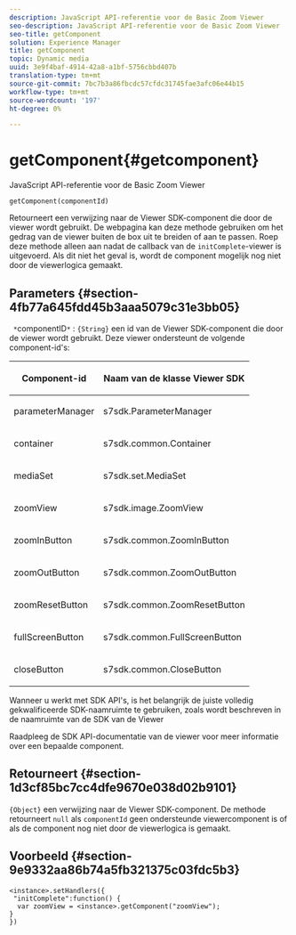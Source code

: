```yaml
---
description: JavaScript API-referentie voor de Basic Zoom Viewer
seo-description: JavaScript API-referentie voor de Basic Zoom Viewer
seo-title: getComponent
solution: Experience Manager
title: getComponent
topic: Dynamic media
uuid: 3e9f4baf-4914-42a8-a1bf-5756cbbd407b
translation-type: tm+mt
source-git-commit: 7bc7b3a86fbcdc57cfdc31745fae3afc06e44b15
workflow-type: tm+mt
source-wordcount: '197'
ht-degree: 0%

---
```



# getComponent{#getcomponent}

JavaScript API-referentie voor de Basic Zoom Viewer

`getComponent(componentId)`

Retourneert een verwijzing naar de Viewer SDK-component die door de viewer wordt gebruikt. De webpagina kan deze methode gebruiken om het gedrag van de viewer buiten de box uit te breiden of aan te passen. Roep deze methode alleen aan nadat de callback van de `initComplete`-viewer is uitgevoerd. Als dit niet het geval is, wordt de component mogelijk nog niet door de viewerlogica gemaakt.

## Parameters {#section-4fb77a645fdd45b3aaa5079c31e3bb05}

` *`componentID`*` :  `{String}` een id van de Viewer SDK-component die door de viewer wordt gebruikt. Deze viewer ondersteunt de volgende component-id&#39;s:

<table id="table_7B5DD9303EF44ADD847B13FFEAD135D9"> 
 <thead> 
  <tr> 
   <th colname="col1" class="entry"> <p>Component-id </p> </th> 
   <th colname="col2" class="entry"> <p>Naam van de klasse Viewer SDK </p> </th> 
  </tr> 
 </thead>
 <tbody> 
  <tr> 
   <td colname="col1"> <p> <span class="codeph"> parameterManager  </span> </p> </td> 
   <td colname="col2"> <p> <span class="codeph"> s7sdk.ParameterManager  </span> </p> </td> 
  </tr> 
  <tr> 
   <td colname="col1"> <p> <span class="codeph"> container  </span> </p> </td> 
   <td colname="col2"> <p> <span class="codeph"> s7sdk.common.Container  </span> </p> </td> 
  </tr> 
  <tr> 
   <td colname="col1"> <p> <span class="codeph"> mediaSet  </span> </p> </td> 
   <td colname="col2"> <p> <span class="codeph"> s7sdk.set.MediaSet  </span> </p> </td> 
  </tr> 
  <tr> 
   <td colname="col1"> <p> <span class="codeph"> zoomView  </span> </p> </td> 
   <td colname="col2"> <p> <span class="codeph"> s7sdk.image.ZoomView  </span> </p> </td> 
  </tr> 
  <tr> 
   <td colname="col1"> <p> <span class="codeph"> zoomInButton  </span> </p> </td> 
   <td colname="col2"> <p> <span class="codeph"> s7sdk.common.ZoomInButton  </span> </p> </td> 
  </tr> 
  <tr> 
   <td colname="col1"> <p> <span class="codeph"> zoomOutButton  </span> </p> </td> 
   <td colname="col2"> <p> <span class="codeph"> s7sdk.common.ZoomOutButton  </span> </p> </td> 
  </tr> 
  <tr> 
   <td colname="col1"> <p> <span class="codeph"> zoomResetButton  </span> </p> </td> 
   <td colname="col2"> <p> <span class="codeph"> s7sdk.common.ZoomResetButton  </span> </p> </td> 
  </tr> 
  <tr> 
   <td colname="col1"> <p> <span class="codeph"> fullScreenButton  </span> </p> </td> 
   <td colname="col2"> <p> <span class="codeph"> s7sdk.common.FullScreenButton  </span> </p> </td> 
  </tr> 
  <tr> 
   <td colname="col1"> <p> <span class="codeph"> closeButton  </span> </p> </td> 
   <td colname="col2"> <p> <span class="codeph"> s7sdk.common.CloseButton  </span> </p> </td> 
  </tr> 
 </tbody> 
</table>

Wanneer u werkt met SDK API&#39;s, is het belangrijk de juiste volledig gekwalificeerde SDK-naamruimte te gebruiken, zoals wordt beschreven in de naamruimte van de SDK van de Viewer

Raadpleeg de SDK API-documentatie van de viewer voor meer informatie over een bepaalde component.

## Retourneert {#section-1d3cf85bc7cc4dfe9670e038d02b9101}

`{Object}` een verwijzing naar de Viewer SDK-component. De methode retourneert `null` als `componentId` geen ondersteunde viewercomponent is of als de component nog niet door de viewerlogica is gemaakt.

## Voorbeeld {#section-9e9332aa86b74a5fb321375c03fdc5b3}

```
<instance>.setHandlers({ 
 "initComplete":function() { 
  var zoomView = <instance>.getComponent("zoomView"); 
} 
})
```


